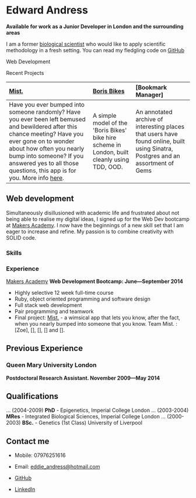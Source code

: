 Edward Andress
===========

**Available for work as a Junior Developer in London and the surrounding areas**

I am a former [biological scientist] who would like to apply scientific methodology in a fresh setting.
You can read my fledgling code on [GitHub]


Web Development

Recent Projects

| [Mist.] | [Boris Bikes] | [Bookmark Manager]
|:-------------- |:------------- |:------------ |
| Have you ever bumped into someone randomly?  Have you ever been left bemused and bewildered after this chance meeting?  Have you ever gone on to wonder about how often you nearly bump into someone?  If you answered yes to all those questions, this app is for you.  More info [here]. | A simple model of the 'Boris Bikes' bike hire scheme in London, built cleanly using TDD, OOD. | An annotated archive of interesting places that users have found online, built using Sinatra, Postgres and an assortment of Gems |


Web development
---------------

Simultaneously disillusioned with academic life and frustrated about not being able to realise my digital ideas, I signed up for the Web Dev bootcamp at [Makers Academy].  I now have the beginnings of a new skill set that I am eager to increase and refine.  My passion is to combine creativity with SOLID code.


### Skills

  

### Experience

[Makers Academy]
**Web Development Bootcamp: June&mdash;September 2014**

  - Highly selective 12 week full-time course
  - Ruby, object oriented programming and software design
  - Full stack web development
  - Pair programming and teamwork
  - Final project: [Mist.] - a wimsical app that lets you know, after the fact, when you nearly bumped into someone that you know. Team Mist. : [Zoe], [], [], [] and [].


Previous Experience
----------

### Queen Mary University London
**Postdoctoral Research Assistant. November 2009&mdash;May 2014**

Qualifications
-----------
... (2004-2009) **PhD**   - Epigenetics, Imperial College London
... (2003-2004) **MRes**  - Integrated Biological Sciences, Imperial College London
... (2000-2003) **BSc.**  - Genetics (1st Class) University of Liverpool


Contact me
------------

- Mobile: 07976251616
- Email: [eddie_andress@hotmail.com]
- [GitHub]
- [LinkedIn]

  [biological scientist]: http://www.ncbi.nlm.nih.gov/pubmed/?term=edward+andress
  [Boris bikes]: https://github.com/EdwardAndress/makers_academy_week3
  [Mist.]: https://github.com/EdwardAndress/makers_academy_final_project
  [here]: https://github.com/EdwardAndress/makers_academy_final_project
  [Bookamark Manager]: https://github.com/EdwardAndress/makers_academy_week6
  [Makers Academy]: http://www.makersacademy.com
  [eddie_andress@hotmail.com]: mailto:eddie_andress@hotmail.com
  [GitHub]: https://github.com/EdwardAndress
  [LinkedIn]: https://www.linkedin.com/pub/edward-andress/86/b03/aba
